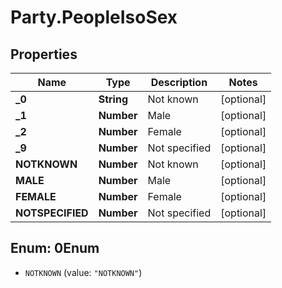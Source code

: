 # Party.PeopleIsoSex

## Properties
Name | Type | Description | Notes
------------ | ------------- | ------------- | -------------
**_0** | **String** | Not known | [optional] 
**_1** | **Number** | Male | [optional] 
**_2** | **Number** | Female | [optional] 
**_9** | **Number** | Not specified | [optional] 
**NOTKNOWN** | **Number** | Not known | [optional] 
**MALE** | **Number** | Male | [optional] 
**FEMALE** | **Number** | Female | [optional] 
**NOTSPECIFIED** | **Number** | Not specified | [optional] 


<a name="0Enum"></a>
## Enum: 0Enum


* `NOTKNOWN` (value: `"NOTKNOWN"`)




